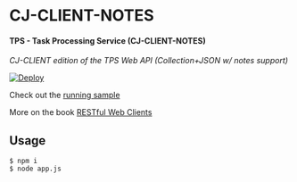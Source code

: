 # CJ-CLIENT-NOTES

#### TPS - Task Processing Service (CJ-CLIENT-NOTES)

*CJ-CLIENT edition of the TPS Web API (Collection+JSON w/ notes support)*

[![Deploy](https://www.herokucdn.com/deploy/button.svg)](https://heroku.com/deploy)

Check out the [running sample](http://rwcbook13.herokuapp.com/files/cj-client.html)

More on the book [RESTful Web Clients](http://shop.oreilly.com/product/0636920037958.do)

## Usage

```
$ npm i
$ node app.js
```
